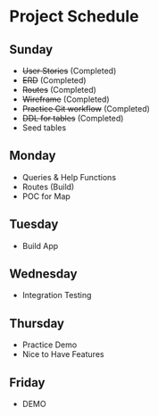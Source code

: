 # Project Schedule

## Sunday
- ~~User Stories~~ (Completed)
- ~~ERD~~ (Completed)
- ~~Routes~~ (Completed)
- ~~Wireframe~~ (Completed)
- ~~Practice Git workflow~~ (Completed)
- ~~DDL for tables~~ (Completed)
- Seed tables

## Monday
- Queries & Help Functions
- Routes (Build)
- POC for Map

## Tuesday
- Build App

## Wednesday
- Integration Testing

## Thursday
- Practice Demo
- Nice to Have Features

## Friday
- DEMO
